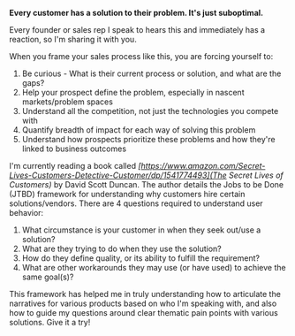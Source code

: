 **Every customer has a solution to their problem. It's just suboptimal.**

Every founder or sales rep I speak to hears this and immediately has a reaction, so I'm sharing it with you. 

When you frame your sales process like this, you are forcing yourself to:
1. Be curious - What is their current process or solution, and what are the gaps?
2. Help your prospect define the problem, especially in nascent markets/problem spaces
3. Understand all the competition, not just the technologies you compete with
4. Quantify breadth of impact for each way of solving this problem
5. Understand how prospects prioritize these problems and how they're linked to business outcomes

I'm currently reading a book called *[https://www.amazon.com/Secret-Lives-Customers-Detective-Customer/dp/1541774493](The Secret Lives of Customers)* by David Scott Duncan. The author details the Jobs to be Done (JTBD) framework for understanding why customers hire certain solutions/vendors. There are 4 questions required to understand user behavior:
1. What circumstance is your customer in when they seek out/use a solution?
2. What are they trying to do when they use the solution?
3. How do they define quality, or its ability to fulfill the requirement?
4. What are other workarounds they may use (or have used) to achieve the same goal(s)?

This framework has helped me in truly understanding how to articulate the narratives for various products based on who I'm speaking with, and also how to guide my questions around clear thematic pain points with various solutions. Give it a try!

